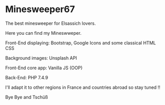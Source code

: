 # Minesweeper67
The best minesweeper for Elsassich lovers.

Here you can find my Mineswweper.

Front-End displaying: Bootstrap, Google Icons and some classical HTML CSS 

Background images: Unsplash API

Front-End core app: Vanilla JS (OOP)  
             
Back-End:    PHP 7.4.9

I'll adapt it to other regions in France and countries abroad so stay tuned !!

Bye Bye and Tschüß
